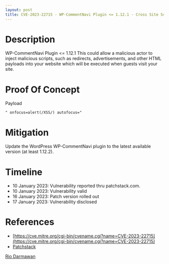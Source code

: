 ```yaml
---
layout: post
title: CVE-2023-22715 - WP-CommentNavi Plugin <= 1.12.1 - Cross Site Scripting (XSS)
---
```


Description
============
WP-CommentNavi Plugin <= 1.12.1 This could allow a malicious actor to inject malicious scripts, such as redirects, advertisements, and other HTML payloads into your website which will be executed when guests visit your site.

Proof Of Concept
============
Payload

~~~
" onfocus=alert(/XSS/) autofocus="
~~~

Mitigation
============ 
Update the WordPress WP-CommentNavi plugin to the latest available version (at least 1.12.2).

Timeline
============ 
  * 10 January 2023: Vulnerability reported thru patchstack.com.
  * 10 January 2023: Vulnerability valid
  * 16 January 2023: Patch version rolled out
  * 17 January 2023: Vulnerability disclosed
 
References
============ 
  * [https://cve.mitre.org/cgi-bin/cvename.cgi?name=CVE-2023-22715](https://cve.mitre.org/cgi-bin/cvename.cgi?name=CVE-2023-22715)
  * [Patchstack](https://patchstack.com/database/vulnerability/wp-commentnavi/wordpress-wp-commentnavi-plugin-1-12-1-cross-site-scripting-xss)



[Rio Darmawan](https://patchstack.com/database/researcher/0f0ce3de-fbab-4348-9729-a5ef92c74b3e)
